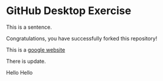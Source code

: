 # GitHub Desktop Exercise

This is a sentence.

Congratulations, you have successfully forked this repository!

This is a [google website](https://www.google.com)

There is update.


Hello Hello